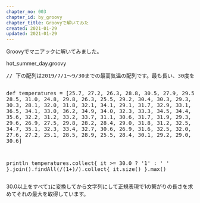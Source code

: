 ```yaml
---
chapter_no: 003
chapter_id: by_groovy
chapter_title: Groovyで解いてみた
created: 2021-01-29
updated: 2021-01-29
---
```

Groovyでマニアックに解いてみました。

<div class="code-box">
<div class="title">hot_summer_day.groovy</div>
<pre>
// 下の配列は2019/7/1〜9/30までの最高気温の配列です。最も長い、30度を越えた連続日数を求めるプログラムを作成せよ

def temperatures = [25.7, 27.2, 26.3, 28.8, 30.5, 27.9, 29.5, 28.6, 28.5, 31.0, 24.8, 29.8, 26.3, 25.5, 29.2, 30.4, 30.3, 29.3, 26.3, 29.9, 30.3, 28.1, 32.0, 31.8, 32.1, 34.1, 29.1, 31.7, 32.9, 33.1, 34.8, 35.2, 36.5, 34.1, 33.0, 36.2, 34.9, 34.0, 32.3, 33.3, 34.5, 34.4, 36.7, 36.6, 35.6, 32.2, 31.2, 33.2, 33.7, 31.1, 30.6, 31.7, 31.9, 29.3, 28.9, 30.5, 29.6, 26.9, 27.5, 29.8, 28.2, 28.4, 29.0, 31.8, 31.2, 32.5, 33.2, 33.7, 34.7, 35.1, 32.3, 33.4, 32.7, 30.6, 26.9, 31.6, 32.5, 32.0, 31.9, 30.7, 27.6, 27.2, 25.1, 28.5, 28.9, 25.5, 28.4, 30.1, 29.2, 29.0, 29.9, 30.6]

println temperatures.collect{ it >= 30.0 ? '1' : ' ' }.join().findAll(/(1+)/).collect{ it.size() }.max()
</pre>
</div>

30.0以上をすべて`1`に変換してから文字列にして正規表現で1の繋がりの長さを求めてそれの最大を取得しています。